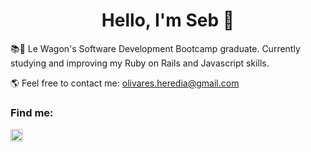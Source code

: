 <h1 align="center">Hello, I'm Seb 🌊</h1>

📚🔎 Le Wagon's Software Development Bootcamp graduate. Currently studying and improving my Ruby on Rails and Javascript skills. </p>

🌎 Feel free to contact me: olivares.heredia@gmail.com

<h3 align="left">Find me:</h3>
<p align="left">
<a href="https://linkedin.com/in/sebolivares" target="blank"><img align="center" src="https://cdn.jsdelivr.net/npm/simple-icons@3.0.1/icons/linkedin.svg" alt="my linkedin profile" height="20" width="20" /></a>
</p>
